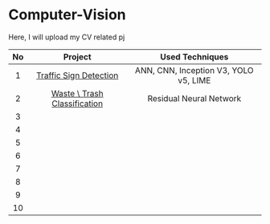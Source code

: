 # Computer-Vision
Here, I will upload my CV related pj

|      No     |  Project         |     Used Techniques        |  
|     :---:    |     :---:      |     :---:      |  
| 1     | [Traffic Sign Detection ](https://github.com/Zinwaiyan274/Self-driving-car-feature-Traffic-Sign-Detection-)   |  ANN, CNN, Inception V3, YOLO v5, LIME|
| 2     | [Waste \ Trash Classification](https://github.com/Zinwaiyan274/Residual-Neural-Network-for-Waste-Classification)   |  Residual Neural Network |
| 3     | []() |   |
| 4     | []() |   |
| 5     | []() |   |
| 6     | []() |   |
| 7     | []() |   |
| 8     | []() |   |
| 9     | []() |   |
| 10     | []() |   |
